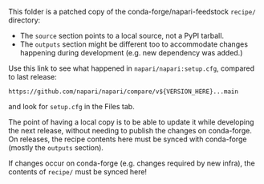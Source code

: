This folder is a patched copy of the conda-forge/napari-feedstock `recipe/` directory:
- The `source` section points to a local source, not a PyPI tarball.
- The `outputs` section might be different too to accommodate changes happening during development
  (e.g. new dependency was added.)

Use this link to see what happened in `napari/napari:setup.cfg`, compared to last release:

    https://github.com/napari/napari/compare/v${VERSION_HERE}...main

and look for `setup.cfg` in the Files tab.

The point of having a local copy is to be able to update it while developing the next release,
without needing to publish the changes on conda-forge. On releases, the recipe contents here
must be synced with conda-forge (mostly the `outputs` section).

If changes occur on conda-forge (e.g. changes required by new infra), the contents of `recipe/`
must be synced here!
